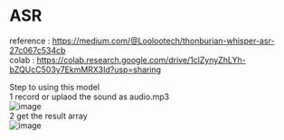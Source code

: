 # ASR
reference : https://medium.com/@Loolootech/thonburian-whisper-asr-27c067c534cb <br/>
colab : https://colab.research.google.com/drive/1clZynyZhLYh-bZQUcC503y7EkmMRX3Id?usp=sharing <br/>

Step to using this model<br/>
1 record or uplaod the sound as audio.mp3<br/>
![image](https://user-images.githubusercontent.com/70998355/214566269-bfd6ebaa-31a5-4ea2-9a06-6818b556ac01.png)<br/>
2 get the result array<br/>
![image](https://user-images.githubusercontent.com/70998355/214589675-73af2072-7581-4840-a661-e9bb211b673b.png)




